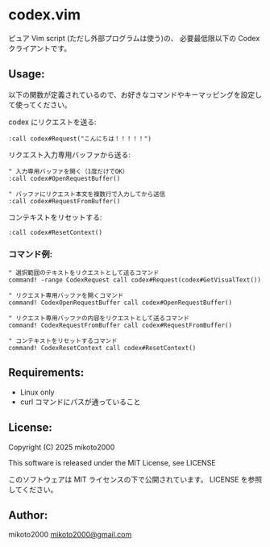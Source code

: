 # codex.vim

ピュア Vim script (ただし外部プログラムは使う)の、 必要最低限以下の Codex クライアントです。

## Usage:

以下の関数が定義されているので、お好きなコマンドやキーマッピングを設定して使ってください。

codex にリクエストを送る:

```vim
:call codex#Request("こんにちは！！！！！")
```

リクエスト入力専用バッファから送る:

```vim
" 入力専用バッファを開く（1度だけでOK）
:call codex#OpenRequestBuffer()

" バッファにリクエスト本文を複数行で入力してから送信
:call codex#RequestFromBuffer()
```

コンテキストをリセットする:

```vim
:call codex#ResetContext()
```

### コマンド例:

```vim
" 選択範囲のテキストをリクエストとして送るコマンド
command! -range CodexRequest call codex#Request(codex#GetVisualText())

" リクエスト専用バッファを開くコマンド
command! CodexOpenRequestBuffer call codex#OpenRequestBuffer()

" リクエスト専用バッファの内容をリクエストとして送るコマンド
command! CodexRequestFromBuffer call codex#RequestFromBuffer()

" コンテキストをリセットするコマンド
command! CodexResetContext call codex#ResetContext()
```

## Requirements:

- Linux only
- curl コマンドにパスが通っていること

## License:

Copyright (C) 2025 mikoto2000

This software is released under the MIT License, see LICENSE

このソフトウェアは MIT ライセンスの下で公開されています。 LICENSE を参照してください。

## Author:

mikoto2000 <mikoto2000@gmail.com>
